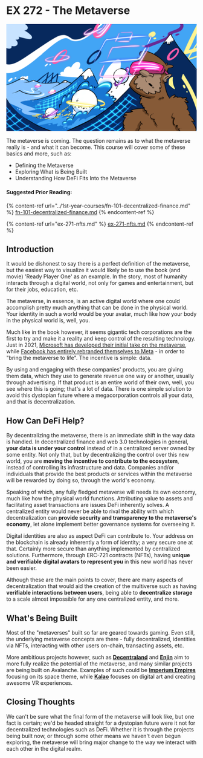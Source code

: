 # EX 272 - The Metaverse

![](<../../.gitbook/assets/image (8).png>)

The metaverse is coming. The question remains as to what the metaverse really is - and what it can become. This course will cover some of these basics and more, such as:

* Defining the Metaverse
* Exploring What is Being Built
* Understanding How DeFi Fits Into the Metaverse

#### Suggested Prior Reading:

{% content-ref url="../1st-year-courses/fn-101-decentralized-finance.md" %}
[fn-101-decentralized-finance.md](../1st-year-courses/fn-101-decentralized-finance.md)
{% endcontent-ref %}

{% content-ref url="ex-271-nfts.md" %}
[ex-271-nfts.md](ex-271-nfts.md)
{% endcontent-ref %}

## Introduction

It would be dishonest to say there is a perfect definition of the metaverse, but the easiest way to visualize it would likely be to use the book (and movie) 'Ready Player One' as an example. In the story, most of humanity interacts through a digital world, not only for games and entertainment, but for their jobs, education, etc.

The metaverse, in essence, is an active digital world where one could accomplish pretty much anything that can be done in the physical world. Your identity in such a world would be your avatar, much like how your body in the physical world is, well, you.

Much like in the book however, it seems gigantic tech corporations are the first to try and make it a reality and keep control of the resulting technology. Just in 2021, [Microsoft has developed their initial take on the metaverse](https://twitter.com/satyanadella/status/1455624165201887234), while [Facebook has entirely rebranded themselves to Meta](https://about.fb.com/news/2021/10/facebook-company-is-now-meta/) - in order to "bring the metaverse to life". The incentive is simple: data.

By using and engaging with these companies' products, you are giving them data, which they use to generate revenue one way or another, usually through advertising. If that product is an entire world of their own, well, you see where this is going; that's a lot of data. There is one simple solution to avoid this dystopian future where a megacorporation controls all your data, and that is decentralization.

## How Can DeFi Help?

By decentralizing the metaverse, there is an immediate shift in the way data is handled. In decentralized finance and web 3.0 technologies in general, **your data is under your control** instead of in a centralized server owned by some entity. Not only that, but by decentralizing the control over this new world, you are **moving the incentive to contribute to the ecosystem**, instead of controlling its infrastructure and data. Companies and/or individuals that provide the best products or services within the metaverse will be rewarded by doing so, through the world's economy.

Speaking of which, any fully fledged metaverse will needs its own economy, much like how the physical world functions. Attributing value to assets and facilitating asset transactions are issues DeFi inherently solves. A centralized entity would never be able to rival the ability with which decentralization can **provide security and transparency to the metaverse's economy**, let alone implement better governance systems for overseeing it.

Digital identities are also as aspect DeFi can contribute to. Your address on the blockchain is already inherently a form of identity; a very secure one at that. Certainly more secure than anything implemented by centralized solutions. Furthermore, through ERC-721 contracts (NFTs), having **unique and verifiable digital avatars to represent you** in this new world has never been easier.

Although these are the main points to cover, there are many aspects of decentralization that would aid the creation of the multiverse such as having **verifiable interactions between users**, being able to **decentralize storage** to a scale almost impossible for any one centralized entity, and more.

## What's Being Built

Most of the "metaverses" built so far are geared towards gaming. Even still, the underlying metaverse concepts are there - fully decentralized, identities via NFTs, interacting with other users on-chain, transacting assets, etc.

More ambitious projects however, such as [**Decentraland**](https://decentraland.org) and [**Enjin**](https://enjin.io/solutions/individuals) aim to more fully realize the potential of the metaverse, and many similar projects are being built on Avalanche. Examples of such could be [**Imperium Empires**](https://imperiumempires.com) focusing on its space theme, while [**Kalao**](ex-272-the-metaverse.md#suggested-prior-reading) focuses on digital art and creating awesome VR experiences.

## Closing Thoughts

We can't be sure what the final form of the metaverse will look like, but one fact is certain; we'd be headed straight for a dystopian future were it not for decentralized technologies such as DeFi. Whether it is through the projects being built now, or through some other means we haven't even begun exploring, the metaverse will bring major change to the way we interact with each other in the digital realm.
